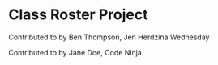 # Class Roster Project
Contributed to by Ben Thompson, Jen Herdzina
Wednesday

Contributed to by Jane Doe, Code Ninja
